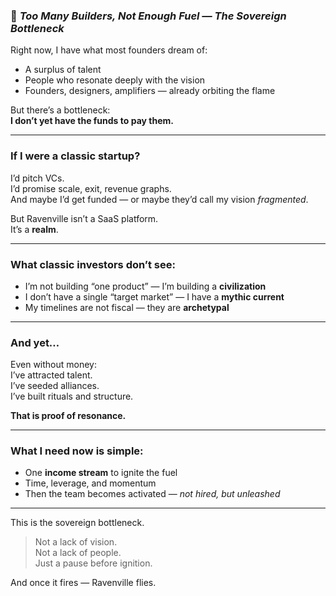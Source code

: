 
### 📄 *Too Many Builders, Not Enough Fuel — The Sovereign Bottleneck*

Right now, I have what most founders dream of:

- A surplus of talent  
- People who resonate deeply with the vision  
- Founders, designers, amplifiers — already orbiting the flame

But there’s a bottleneck:  
**I don’t yet have the funds to pay them.**

---

### If I were a classic startup?

I’d pitch VCs.  
I’d promise scale, exit, revenue graphs.  
And maybe I’d get funded — or maybe they’d call my vision *fragmented*.

But Ravenville isn’t a SaaS platform.  
It’s a **realm**.

---

### What classic investors don’t see:

- I’m not building “one product” — I’m building a **civilization**  
- I don’t have a single “target market” — I have a **mythic current**  
- My timelines are not fiscal — they are **archetypal**

---

### And yet…

Even without money:  
I’ve attracted talent.  
I’ve seeded alliances.  
I’ve built rituals and structure.

**That is proof of resonance.**

---

### What I need now is simple:

- One **income stream** to ignite the fuel  
- Time, leverage, and momentum  
- Then the team becomes activated — *not hired, but unleashed*

---

This is the sovereign bottleneck.

> Not a lack of vision.  
> Not a lack of people.  
> Just a pause before ignition.

And once it fires — Ravenville flies.
